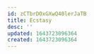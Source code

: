 ```yaml
---
id: zCTbrDOxGXwQ40lerJaTB
title: Ecstasy
desc: ''
updated: 1643723096364
created: 1643723096364
---
```


